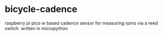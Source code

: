 # bicycle-cadence
raspberry pi pico w based cadence sensor for measuring rpms via a reed switch. written in micropython
